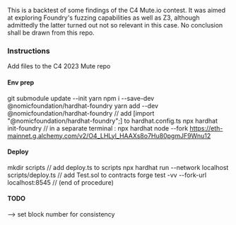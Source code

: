 This is a backtest of some findings of the C4 Mute.io contest.
It was aimed at exploring Foundry's fuzzing capabilities as well as Z3, although admittedly the latter turned out not so relevant in this case.
No conclusion shall be drawn from this repo.

### Instructions
Add files to the C4 2023 Mute repo

#### Env prep
git submodule update --init
yarn
npm i --save-dev @nomicfoundation/hardhat-foundry
yarn add --dev @nomicfoundation/hardhat-foundry
// add [import "@nomicfoundation/hardhat-foundry";] to hardhat.config.ts
npx hardhat init-foundry
// in a separate terminal :
npx hardhat node --fork https://eth-mainnet.g.alchemy.com/v2/O4_LHLyl_HAAXs8o7Hu80pgmJF9Wnu12

#### Deploy
mkdir scripts
// add deploy.ts to scripts
npx hardhat run --network localhost scripts/deploy.ts
// add Test.sol to contracts
forge test -vv --fork-url localhost:8545 
// (end of procedure)

#### TODO
--> set block number for consistency